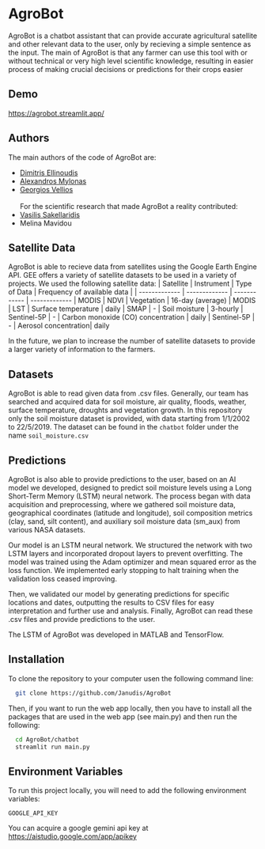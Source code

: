 
# AgroBot

AgroBot is a chatbot assistant that can provide accurate agricultural satellite and other relevant data to the user, only by recieving a simple sentence as the input. The main of AgroBot is that any farmer can use this tool with or without technical or very high level scientific knowledge, resulting in easier process of making crucial decisions or predictions for their crops easier 


## Demo

https://agrobot.streamlit.app/


## Authors
The main authors of the code of AgroBot are:
- [Dimitris Ellinoudis](https://www.github.com/Janudis)
- [Alexandros Mylonas](https://www.github.com/almylonas)
- [Georgios Vellios](https://www.github.com/Niel518)\
\
For the scientific research that made AgroBot a reality contributed:
- [Vasilis Sakellaridis](https://github.com/moskovsakel)
- Melina Mavidou

## Satellite Data
AgroBot is able to recieve data from satellites using the Google Earth Engine API. GEE offers a variety of satellite datasets to be used in a variety of projects. We used the following satellite data:
| Satellite  | Instrument | Type of Data | Frequency of available data |
| ------------- | ------------- | ------------ | -------------
| MODIS  | NDVI  | Vegetation | 16-day (average)
| MODIS  | LST  | Surface temperature | daily
| SMAP  | -  | Soil moisture | 3-hourly
| Sentinel-5P  | -  | Carbon monoxide (CO) concentration | daily
| Sentinel-5P  | -  | Aerosol concentration| daily

In the future, we plan to increase the number of satellite datasets to provide a larger variety of information to the farmers.
## Datasets

AgroBot is able to read given data from .csv files. Generally, our team has searched and acquired data for soil moisture, air quality, floods, weather, surface temperature, droughts and vegetation growth. In this repository only the soil moisture dataset is provided, with data starting from 1/1/2002 to 22/5/2019. The dataset can be found in the ```chatbot``` folder under the name
```soil_moisture.csv```
## Predictions
AgroBot is also able to provide predictions to the user, based on an AI model we developed, designed to predict soil moisture levels using a Long Short-Term Memory (LSTM) neural network. The process began with data acquisition and preprocessing, where we gathered soil moisture data, geographical coordinates (latitude and longitude), soil composition metrics (clay, sand, silt content), and auxiliary soil moisture data (sm_aux) from various NASA datasets.

Our model is an LSTM neural network. We structured the network with two LSTM layers and incorporated dropout layers to prevent overfitting. The model was trained using the Adam optimizer and mean squared error as the loss function. We implemented early stopping to halt training when the validation loss ceased improving.

Then, we validated our model by generating predictions for specific locations and dates, outputting the results to CSV files for easy interpretation and further use and analysis. Finally, AgroBot can read these .csv files and provide predictions to the user.

The LSTM of AgroBot was developed in MATLAB and TensorFlow.
## Installation

To clone the repository to your computer usen the following command line:

```bash
  git clone https://github.com/Janudis/AgroBot
```
Then, if you want to run the web app locally, then you have to install all the packages that are used in the web app (see main.py) and then run the following:
```bash
  cd AgroBot/chatbot
  streamlit run main.py
```
## Environment Variables

To run this project locally, you will need to add the following environment variables:

`GOOGLE_API_KEY`

You can acquire a google gemini api key at https://aistudio.google.com/app/apikey
